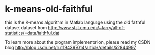 # k-means-old-faithful
this is the K-means algorithm in Matlab language using the old faithful dataset
dataset from http://www.stat.cmu.edu/~larry/all-of-statistics/=data/faithful.dat

To learn more about the program implementation, please read my CSDN blog
http://blog.csdn.net/liu1194397014/article/details/52844997
